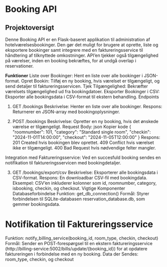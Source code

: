 # Booking API
## Projektoversigt

Denne Booking API er en Flask-baseret applikation til administration af hotelværelsesbookinger. Den gør det muligt for brugere at oprette, liste og eksportere bookinger samt integrere med en faktureringsservice til håndtering af tilknyttede omkostninger. API’en tjekker også tilgængelighed på værelser, inden en booking bekræftes, for at undgå overlap i reservationer.

**Funktioner**
Liste over Bookinger: Hent en liste over alle bookinger i JSON-format.
Opret Bookin: Tilføj en ny booking, hvis værelset er tilgængeligt, og send detaljer til faktureringsservicen.
Tjek Tilgængelighed: Bekræfter værelsets tilgængelighed ud fra bookingdatoer.
Eksporter Bookinger i CSV: Eksporter alle bookingsdata i CSV-format til ekstern behandling.
Endpoints
1. GET /bookings
Beskrivelse: Henter en liste over alle bookinger.
Respons: Returnerer en JSON-array med bookingoplysninger.

2. POST /bookings
Beskrivelse: Opretter en ny booking, hvis det ønskede værelse er tilgængeligt.
Request Body:
json
Kopier kode
{
    "roomnumber": 101,
    "category": "Standard single room",
    "checkin": "2024-11-01T14:00:00",
    "checkout": "2024-11-05T12:00:00"
}
Respons:
201 Created hvis bookingen blev oprettet.
409 Conflict hvis værelset ikke er tilgængeligt.
400 Bad Request hvis nødvendige felter mangler.

Integration med Faktureringsservice: Ved en succesfuld booking sendes en notifikation til faktureringsservicen med bookingdetaljer.

3. GET /bookings/export/csv
Beskrivelse: Eksporterer alle bookingsdata i CSV-format.
Respons: En downloadbar CSV-fil med bookingdata.
Eksempel: CSV’en inkluderer kolonner som id, roomnumber, category, isbooking, checkin, og checkout.
Vigtige Komponenter
Databaseforbindelse
Funktion: get_db_connection()
Formål: Styrer forbindelsen til SQLite-databasen reservation_database.db, som gemmer bookingsdata.

# Notifikation til Faktureringsservice
Funktion: notify_billing_service(booking_id, room_type, checkin, checkout)
Formål: Sender en POST-forespørgsel til en ekstern faktureringsservice (http://billing-service:5002/bills/update/{booking_id}) for at opdatere faktureringen i forbindelse med en ny booking.
Data der Sendes: room_type, checkin, og checkout
